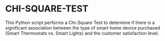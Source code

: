 # CHI-SQUARE-TEST
This Python script performs a Chi-Square Test to determine if there is a significant association between the type of smart home device purchased (Smart Thermostats vs. Smart Lights) and the customer satisfaction level.
